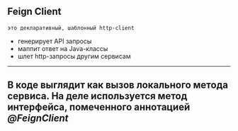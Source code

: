 ## Feign Client
    это декларативный, шаблонный http-client

- генерирует API запросы
- маппит ответ на Java-классы
- шлет http-запросы другим сервисам

---
В коде выглядит как вызов локального метода сервиса. 
На деле используется метод интерфейса, помеченного аннотацией *@FeignClient*
---
